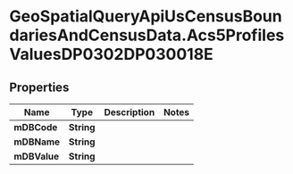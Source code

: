 # GeoSpatialQueryApiUsCensusBoundariesAndCensusData.Acs5ProfilesValuesDP0302DP030018E

## Properties

Name | Type | Description | Notes
------------ | ------------- | ------------- | -------------
**mDBCode** | **String** |  | 
**mDBName** | **String** |  | 
**mDBValue** | **String** |  | 


